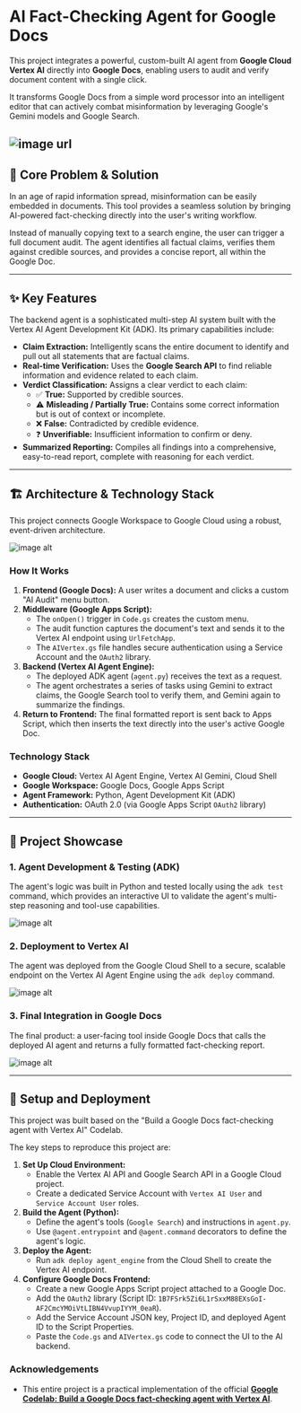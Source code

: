 # AI Fact-Checking Agent for Google Docs

This project integrates a powerful, custom-built AI agent from **Google Cloud Vertex AI** directly into **Google Docs**, enabling users to audit and verify document content with a single click.

It transforms Google Docs from a simple word processor into an intelligent editor that can actively combat misinformation by leveraging Google's Gemini models and Google Search.

![image url](https://github.com/balaji200528/Google-Docs-Agent-with-ADK/blob/09b1f63eb06afe5a14e5ff0fc8d30341fab39ec1/assets/image.png)
---

## 🎯 Core Problem & Solution

In an age of rapid information spread, misinformation can be easily embedded in documents. This tool provides a seamless solution by bringing AI-powered fact-checking directly into the user's writing workflow.

Instead of manually copying text to a search engine, the user can trigger a full document audit. The agent identifies all factual claims, verifies them against credible sources, and provides a concise report, all within the Google Doc.

---

## ✨ Key Features

The backend agent is a sophisticated multi-step AI system built with the Vertex AI Agent Development Kit (ADK). Its primary capabilities include:

* **Claim Extraction:** Intelligently scans the entire document to identify and pull out all statements that are factual claims.
* **Real-time Verification:** Uses the **Google Search API** to find reliable information and evidence related to each claim.
* **Verdict Classification:** Assigns a clear verdict to each claim:
    * ✅ **True:** Supported by credible sources.
    * ⚠️ **Misleading / Partially True:** Contains some correct information but is out of context or incomplete.
    * ❌ **False:** Contradicted by credible evidence.
    * ❓ **Unverifiable:** Insufficient information to confirm or deny.
* **Summarized Reporting:** Compiles all findings into a comprehensive, easy-to-read report, complete with reasoning for each verdict.

---

## 🏗️ Architecture & Technology Stack

This project connects Google Workspace to Google Cloud using a robust, event-driven architecture.

![image alt](https://github.com/balaji200528/Google-Docs-Agent-with-ADK/blob/e803a30ba4cb5936e4d01566438302361992f5ef/assets/Screenshot%202025-10-27%20161224.png)

### **How It Works**

1.  **Frontend (Google Docs):** A user writes a document and clicks a custom "AI Audit" menu button.
2.  **Middleware (Google Apps Script):**
    * The `onOpen()` trigger in `Code.gs` creates the custom menu.
    * The audit function captures the document's text and sends it to the Vertex AI endpoint using `UrlFetchApp`.
    * The `AIVertex.gs` file handles secure authentication using a Service Account and the `OAuth2` library.
3.  **Backend (Vertex AI Agent Engine):**
    * The deployed ADK agent (`agent.py`) receives the text as a request.
    * The agent orchestrates a series of tasks using Gemini to extract claims, the Google Search tool to verify them, and Gemini again to summarize the findings.
4.  **Return to Frontend:** The final formatted report is sent back to Apps Script, which then inserts the text directly into the user's active Google Doc.

### **Technology Stack**

* **Google Cloud:** Vertex AI Agent Engine, Vertex AI Gemini, Cloud Shell
* **Google Workspace:** Google Docs, Google Apps Script
* **Agent Framework:** Python, Agent Development Kit (ADK)
* **Authentication:** OAuth 2.0 (via Google Apps Script `OAuth2` library)

---

## 🚀 Project Showcase

### 1. Agent Development & Testing (ADK)

The agent's logic was built in Python and tested locally using the `adk test` command, which provides an interactive UI to validate the agent's multi-step reasoning and tool-use capabilities.

![image alt](https://github.com/balaji200528/Google-Docs-Agent-with-ADK/blob/e803a30ba4cb5936e4d01566438302361992f5ef/assets/Screenshot%202025-10-27%20154130.png)

### 2. Deployment to Vertex AI

The agent was deployed from the Google Cloud Shell to a secure, scalable endpoint on the Vertex AI Agent Engine using the `adk deploy` command.

![image alt](https://github.com/balaji200528/Google-Docs-Agent-with-ADK/blob/a3d3e24b8a8ba5b061a7d6a0dcfd7868da365ad9/assets/image.png)

### 3. Final Integration in Google Docs

The final product: a user-facing tool inside Google Docs that calls the deployed AI agent and returns a fully formatted fact-checking report.

![image alt](https://github.com/balaji200528/Google-Docs-Agent-with-ADK/blob/e803a30ba4cb5936e4d01566438302361992f5ef/assets/Screenshot%202025-10-27%20161239.png)

---

## 🔧 Setup and Deployment

This project was built based on the "Build a Google Docs fact-checking agent with Vertex AI" Codelab.

The key steps to reproduce this project are:

1.  **Set Up Cloud Environment:**
    * Enable the Vertex AI API and Google Search API in a Google Cloud project.
    * Create a dedicated Service Account with `Vertex AI User` and `Service Account User` roles.
2.  **Build the Agent (Python):**
    * Define the agent's tools (`Google Search`) and instructions in `agent.py`.
    * Use `@agent.entrypoint` and `@agent.command` decorators to define the agent's logic.
3.  **Deploy the Agent:**
    * Run `adk deploy agent_engine` from the Cloud Shell to create the Vertex AI endpoint.
4.  **Configure Google Docs Frontend:**
    * Create a new Google Apps Script project attached to a Google Doc.
    * Add the `OAuth2` library (Script ID: `1B7FSrk5Zi6L1rSxxM88EXsGoI-AF2CmcYMOiVtLIBN4VvupIYYM_0eaR`).
    * Add the Service Account JSON key, Project ID, and deployed Agent ID to the Script Properties.
    * Paste the `Code.gs` and `AIVertex.gs` code to connect the UI to the AI backend.

### Acknowledgements

* This entire project is a practical implementation of the official **[Google Codelab: Build a Google Docs fact-checking agent with Vertex AI](https://codelabs.developers.google.com/google-docs-adk-agent?hl=en)**.
